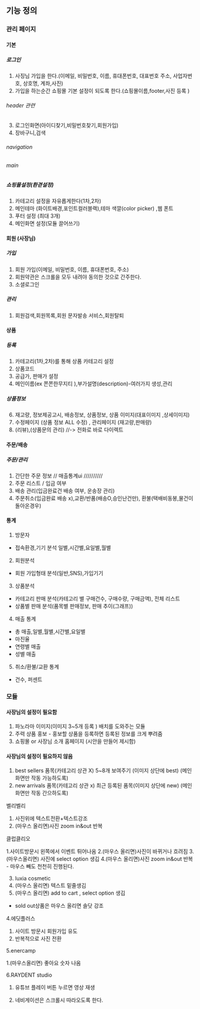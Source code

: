 ## 기능 정의 

### 관리 페이지 
#### 기본
##### 로그인
1. 사징님 가입을 한다.(이메일, 비밀번호, 이름, 휴대폰번호, 대표번호 주소, 사업자번호, 상호명, 계좌,사진)
2. 가입을 하는순간 쇼핑몰 기본 설정이 되도록 한다.(쇼핑몰이름,footer,사진 등록 )
###### header 관련
3. 로그인화면(아이디찾기,비밀번호찾기,회원가입)
4. 장바구니,검색

###### navigation



###### main
##### 쇼핑몰설정(환겯설정)
1. 카테고리 설정을 자유롭게한다(1차,2차) 
2. 메인테마 (화이트배경,포인트컬러블랙),테마 색깔(color picker) ,웹 폰트 
3. 푸터 설정 (최대 3개)
4. 메인화면 설정(모듈 끌어쓰기)
#### 회원 (사장님)
##### 가입
1. 회원 가입(이메일, 비밀번호, 이름, 휴대폰번호, 주소) 
2. 회원약관은 스크롤을 모두 내려야 동의한 것으로 간주한다.
3. 소셜로그인  

##### 관리
1. 회원검색,회원목록,회원 문자발송 서비스,회원탈퇴

#### 상품
#####  등록
1. 카테고리(1차,2차)를 통해 상품 카테고리 설정 
2. 상품코드
3. 공급가, 판매가 설정 
4. 메인이름(ex 쫀쫀한무지티 ),부가설명(description)-여러가지 생성,관리
##### 상품정보
6. 재고량, 정보제공고시, 배송정보, 상품정보, 상품 이미지(대표이미지 ,상세이미지)
7. 수정페이지 (상품 정보 ALL 수정) , 관리페이지 (재고량,판매량) 
8. (리뷰),(상품문의 관리) //-> 전화로 바로 다이렉트

#### 주문/배송
##### 주문/관리
1. 간단한 주문 정보 // 매출통계ui  //////////
2. 주문 리스트 / 입금 여부
3. 배송 관리(입금완료건 배송 여부, 운송장 관리)
4. 주문취소(입금완료 배송 x),교환/반품(배송O,승인난건만), 환불(택배비동봉,물건이돌아온경우)


#### 통계
1. 방문자 
- 접속환경,기기 분석 일별,시간별,요일별,월별
2. 회원분석 
- 회원 가입형태 분석(일반,SNS),가입기기
3. 상품분석
- 카테고리 판매 분석(카테고리 별 구매건수, 구매수량, 구매금액), 전체 리스트
- 상품별 판매 분석(품목별 판매정보, 판매 추이(그래프))
4. 매출 통계
- 총 매출,일별,월별,시간별,요일별
- 마진율 
- 연령별 매출
- 성별 매출 
5. 취소/환불/교환 통계
- 건수, 퍼센트


### 모듈
#### 사장님의 설정이 필요함
1. 파노라마 이미지(이미지 3~5개 등록 ) 배치를 도와주는 모듈 
2. 주력 상품 홍보 - 홍보할 상품을 등록하면 등록된 정보를 크게 뿌려줌 
3. 쇼핑몰 or 사장님 소개 홈페이지 (시안을 만들어 제시함)

#### 사장님의 설정이 필요하지 않음
1. best sellers 품목(카테고리 상관 X) 5~8개 보여주기 (이미지 상단에 best) (메인화면만 작동 가능하도록)
2. new arrivals 품목(카테고리 상관 x) 최근 등록된 품목(이미지 상단에 new) (메인화면만 작동 간으하도록)






벨리벨리

1. 사진위에 텍스트전환+텍스트강조
2. (마우스 올리면)사진 zoom in&out 반복 

클럽클리오

1.사이트방문시 왼쪽에서 이벤트 튀어나옴
2.(마우스 올리면)사진이 바뀌거나 흐려짐
3.(마우스올리면) 사진에 select option 생김
4.(마우스 올리면)사진 zoom in&out 반복 - 마우스 빼도 천천히 진행된다.

3. luxia cosmetic
1. (마우스 올리면) 텍스트 밑줄생김
2. (마우스 올리면) add to cart , select option 생김

- sold out상품은 마우스 올리면 솔닷 강조

4.에딧플러스
1. 사이트 방문시 회원가입 유도
2. 반복적으로 사진 전환

5.enercamp

1.(마우스올리면) 좋아요 숫자 나옴

6.RAYDENT studio
1. 유튜브 플레이 버튼 누르면 영상 재생





 3. 네비게이션은 스크롤시 따라오도록 한다. 